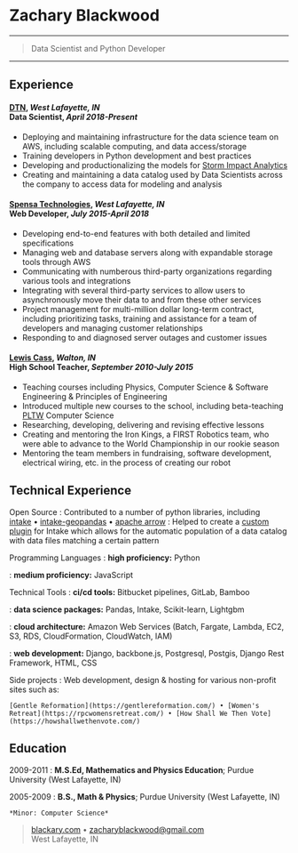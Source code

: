 
Zachary Blackwood
============

----

>  Data Scientist and Python Developer

----

## Experience

#### [DTN](https://www.dtn.com), <i>West Lafayette, IN</i><br/> Data Scientist, <i>April 2018-Present</i>

* Deploying and maintaining infrastructure for the data science team on AWS, including scalable computing, and data access/storage
* Training developers in Python development and best practices
* Developing and productionalizing the models for [Storm Impact Analytics](https://www.dtn.com/weather/utilities-and-renewable-energy/storm-impact-analytics)
* Creating and maintaining a data catalog used by Data Scientists across the company to access data for modeling and analysis

#### [Spensa Technologies](https://www.dtn.com/dtn-acquires-spensa-technologies/), <i>West Lafayette, IN</i><br/> Web Developer, <i>July 2015-April 2018</i>

* Developing end-to-end features with both detailed and limited specifications
* Managing web and database servers along with expandable storage tools through
AWS
* Communicating with numberous third-party organizations regarding various
tools and integrations
* Integrating with several third-party services to allow users to asynchronously move their data to and from these other services
* Project management for multi-million dollar long-term contract, including prioritizing tasks, training and assistance for a team of developers and managing customer relationships
* Responding to and diagnosed server outages and customer issues


#### [Lewis Cass](http://www.lewiscass.net), <i>Walton, IN</i><br/> High School Teacher, <i>September 2010-July 2015</i>

* Teaching courses including Physics, Computer Science & Software Engineering &
Principles of Engineering
* Introduced multiple new courses to the school, including beta-teaching [PLTW](https://www.pltw.org/) Computer Science
* Researching, developing, delivering and revising effective lessons
* Creating and mentoring the Iron Kings, a FIRST Robotics team, who were able to advance to the World Championship in our rookie season
* Mentoring the team members in fundraising, software development, electrical wiring, etc. in the process of creating our robot

Technical Experience
--------------------

Open Source
:   Contributed to a number of python libraries, including <br/>
[intake](https://github.com/intake/intake/commits?author=blackary) • 
[intake-geopandas](https://github.com/intake/intake_geopandas/commits?author=blackary) • 
[apache arrow](https://github.com/apache/arrow/commits?author=blackary)
:   Helped to create a [custom plugin](https://pypi.org/project/intake-pattern-catalog/) for Intake which allows for the automatic population of a data catalog with data files matching a certain pattern

Programming Languages
:   **high proficiency:** Python

:   **medium proficiency:** JavaScript

Technical Tools
:   **ci/cd tools:** Bitbucket pipelines, GitLab, Bamboo

:   **data science packages:** Pandas, Intake, Scikit-learn, Lightgbm

:   **cloud architecture:** Amazon Web Services (Batch, Fargate, Lambda, EC2, S3, RDS, CloudFormation, CloudWatch, IAM)

:   **web development:** Django, backbone.js, Postgresql, Postgis, Django Rest Framework, HTML, CSS

Side projects
:   Web development, design & hosting for various non-profit sites such as:

    [Gentle Reformation](https://gentlereformation.com/) • [Women's Retreat](https://rpcwomensretreat.com/) • [How Shall We Then Vote](https://howshallwethenvote.com/)
 
Education
---------

2009-2011
:   **M.S.Ed, Mathematics and Physics Education**; Purdue University (West Lafayette, IN)

2005-2009
:   **B.S., Math & Physics**; Purdue University (West Lafayette, IN)

    *Minor: Computer Science*


> [blackary.com](https://blackary.com) • <zacharyblackwood@gmail.com> <br/>
 West Lafayette, IN
